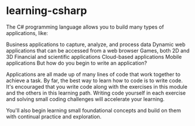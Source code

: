 # learning-csharp

The C# programming language allows you to build many types of applications, like:

Business applications to capture, analyze, and process data
Dynamic web applications that can be accessed from a web browser
Games, both 2D and 3D
Financial and scientific applications
Cloud-based applications
Mobile applications
But how do you begin to write an application?

Applications are all made up of many lines of code that work together to achieve a task. By far, the best way to learn how to code is to write code. It's encouraged that you write code along with the exercises in this module and the others in this learning path. Writing code yourself in each exercise and solving small coding challenges will accelerate your learning.

You'll also begin learning small foundational concepts and build on them with continual practice and exploration.